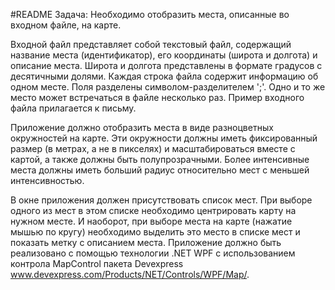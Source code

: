 #README
Задача:
Необходимо отобразить места, описанные во входном файле, на карте.

Входной  файл  представляет  собой текстовый файл, содержащий название места (идентификатор), его координаты (широта и долгота) и описание места. Широта и долгота  представлены  в формате градусов с десятичными долями. Каждая строка  файла  содержит  информацию  об  одном  месте.  Поля разделены символом-разделителем  ';'.  Одно  и  то  же место может встречаться в файле несколько раз.
Пример входного файла прилагается к письму.

Приложение  должно  отобразить  места  в  виде  разноцветных окружностей на карте.  Эти  окружности  должны  иметь фиксированный размер (в метрах, а не в пикселях) и масштабироваться  вместе с картой, а также должны  быть  полупрозрачными.  Более  интенсивные  места должны иметь больший радиус относительно мест с меньшей интенсивностью.

В окне приложения должен присутствовать список мест. При выборе одного из мест в этом списке необходимо центрировать карту на нужном месте. И наоборот,   при  выборе  места  на  карте  (нажатие  мышью  по  кругу) необходимо выделить это место в списке мест и показать метку с описанием места.
Приложение  должно быть реализовано с помощью технологии .NET WPF c использованием контрола MapControl пакета Devexpress www.devexpress.com/Products/NET/Controls/WPF/Map/.
